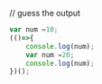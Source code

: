 // guess the output

```javascript
var num =10;
(()=>{
    console.log(num);
    var num =20;
    console.log(num);
})();

```
